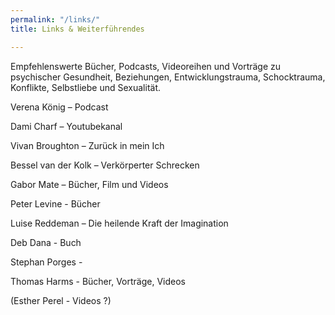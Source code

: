 ```yaml
---
permalink: "/links/"
title: Links & Weiterführendes

---
```

Empfehlenswerte Bücher, Podcasts, Videoreihen und Vorträge zu psychischer Gesundheit,  Beziehungen, Entwicklungstrauma, Schocktrauma, Konflikte, Selbstliebe und Sexualität.

Verena König – Podcast

Dami Charf – Youtubekanal

Vivan Broughton – Zurück in mein Ich

Bessel van der Kolk – Verkörperter Schrecken

Gabor Mate – Bücher, Film und Videos

Peter Levine - Bücher

Luise Reddeman – Die heilende Kraft der Imagination

Deb Dana - Buch

Stephan Porges -

Thomas Harms - Bücher, Vorträge, Videos

(Esther Perel - Videos ?)